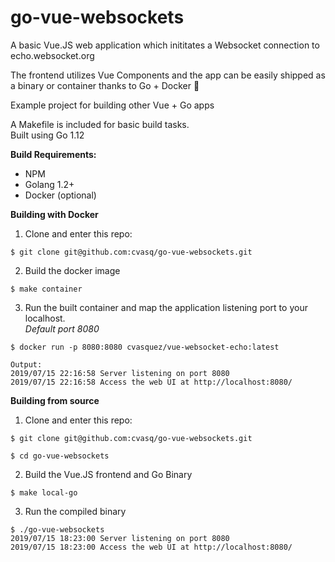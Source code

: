 # go-vue-websockets

A basic Vue.JS web application which inititates a Websocket connection to echo.websocket.org  

The frontend utilizes Vue Components and the app can be easily shipped as a binary or container thanks to Go + Docker :whale2:

Example project for building other Vue + Go apps

A Makefile is included for basic build tasks.  
Built using Go 1.12

**Build Requirements:**

- NPM 
- Golang 1.2+
- Docker (optional)

**Building with Docker**

1. Clone and enter this repo:
```
$ git clone git@github.com:cvasq/go-vue-websockets.git
```

2. Build the docker image
```
$ make container
```
3. Run the built container and map the application listening port to your localhost.  
_Default port 8080_
```
$ docker run -p 8080:8080 cvasquez/vue-websocket-echo:latest  

Output:
2019/07/15 22:16:58 Server listening on port 8080
2019/07/15 22:16:58 Access the web UI at http://localhost:8080/

```

**Building from source**

1. Clone and enter this repo:
```
$ git clone git@github.com:cvasq/go-vue-websockets.git

$ cd go-vue-websockets
```
2. Build the Vue.JS frontend and Go Binary
```
$ make local-go
```
3. Run the compiled binary

```
$ ./go-vue-websockets 
2019/07/15 18:23:00 Server listening on port 8080
2019/07/15 18:23:00 Access the web UI at http://localhost:8080/  

```

